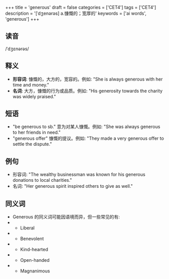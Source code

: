 +++
title = 'generous'
draft = false
categories = ['CET4']
tags = ['CET4']
description = '[ˈdʒenərəs] a.慷慨的；宽厚的'
keywords = ['ai words', 'generous']
+++

## 读音
/ˈdʒɛnərəs/

## 释义
- **形容词**: 慷慨的，大方的，宽容的。例如: "She is always generous with her time and money."
- **名词**: 大方，慷慨的行为或品质。例如: "His generosity towards the charity was widely praised."

## 短语
- "be generous to sb." 意为对某人慷慨。例如: "She was always generous to her friends in need."
- "generous offer" 慷慨的提议。例如: "They made a very generous offer to settle the dispute."

## 例句
- 形容词: "The wealthy businessman was known for his generous donations to local charities."
- 名词: "Her generous spirit inspired others to give as well."

## 同义词
- Generous 的同义词可能因语境而异，但一些常见的有:
- - Liberal
- - Benevolent
- - Kind-hearted
- - Open-handed
- - Magnanimous
